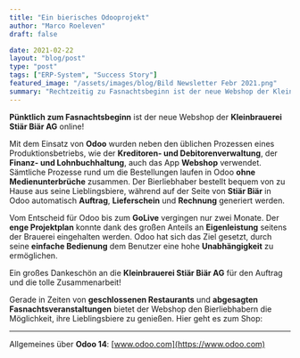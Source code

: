 ```yaml
---
title: "Ein bierisches Odooprojekt"
author: "Marco Roeleven"
draft: false

date: 2021-02-22
layout: "blog/post"
type: "post"
tags: ["ERP-System", "Success Story"]
featured_image: "/assets/images/blog/Bild Newsletter Febr 2021.png"
summary: "Rechtzeitig zu Fasnachtsbeginn ist der neue Webshop der Kleinbrauerei Stiär Biär AG online.   Mit dem Einsatz von Odoo wurden nebst den üblichen Prozesse eines Produktionsbetriebes wie Kreditoren- und..."
---
```


**Pünktlich zum Fasnachtsbeginn** ist der neue Webshop der **Kleinbrauerei Stiär Biär AG** online!

Mit dem Einsatz von **Odoo** wurden neben den üblichen Prozessen eines Produktionsbetriebs, wie der **Kreditoren- und Debitorenverwaltung**, der **Finanz- und Lohnbuchhaltung**, auch das App **Webshop** verwendet. Sämtliche Prozesse rund um die Bestellungen laufen in Odoo **ohne Medienunterbrüche** zusammen. Der Bierliebhaber bestellt bequem von zu Hause aus seine Lieblingsbiere, während auf der Seite von **Stiär Biär** in Odoo automatisch **Auftrag**, **Lieferschein** und **Rechnung** generiert werden.

Vom Entscheid für Odoo bis zum **GoLive** vergingen nur zwei Monate. Der **enge Projektplan** konnte dank des großen Anteils an **Eigenleistung** seitens der Brauerei eingehalten werden. Odoo hat sich das Ziel gesetzt, durch seine **einfache Bedienung** dem Benutzer eine hohe **Unabhängigkeit** zu ermöglichen.

Ein großes Dankeschön an die **Kleinbrauerei Stiär Biär AG** für den Auftrag und die tolle Zusammenarbeit!

Gerade in Zeiten von **geschlossenen Restaurants** und **abgesagten Fasnachtsveranstaltungen** bietet der Webshop den Bierliebhabern die Möglichkeit, ihre Lieblingsbiere zu genießen. Hier geht es zum Shop:

---

Allgemeines über **Odoo 14**: [www.odoo.com](https://www.odoo.com)
